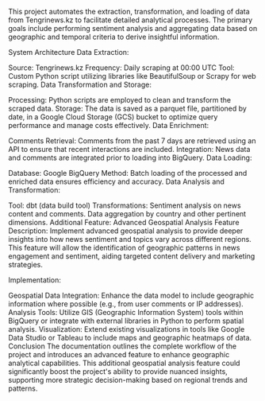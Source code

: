 This project automates the extraction, transformation, and loading of data from Tengrinews.kz to facilitate detailed analytical processes. The primary goals include performing sentiment analysis and aggregating data based on geographic and temporal criteria to derive insightful information.

System Architecture
Data Extraction:

Source: Tengrinews.kz
Frequency: Daily scraping at 00:00 UTC
Tool: Custom Python script utilizing libraries like BeautifulSoup or Scrapy for web scraping.
Data Transformation and Storage:

Processing: Python scripts are employed to clean and transform the scraped data.
Storage: The data is saved as a parquet file, partitioned by date, in a Google Cloud Storage (GCS) bucket to optimize query performance and manage costs effectively.
Data Enrichment:

Comments Retrieval: Comments from the past 7 days are retrieved using an API to ensure that recent interactions are included.
Integration: News data and comments are integrated prior to loading into BigQuery.
Data Loading:

Database: Google BigQuery
Method: Batch loading of the processed and enriched data ensures efficiency and accuracy.
Data Analysis and Transformation:

Tool: dbt (data build tool)
Transformations:
Sentiment analysis on news content and comments.
Data aggregation by country and other pertinent dimensions.
Additional Feature: Advanced Geospatial Analysis
Feature Description:
Implement advanced geospatial analysis to provide deeper insights into how news sentiment and topics vary across different regions. This feature will allow the identification of geographic patterns in news engagement and sentiment, aiding targeted content delivery and marketing strategies.

Implementation:

Geospatial Data Integration: Enhance the data model to include geographic information where possible (e.g., from user comments or IP addresses).
Analysis Tools: Utilize GIS (Geographic Information System) tools within BigQuery or integrate with external libraries in Python to perform spatial analysis.
Visualization: Extend existing visualizations in tools like Google Data Studio or Tableau to include maps and geographic heatmaps of data.
Conclusion
The documentation outlines the complete workflow of the project and introduces an advanced feature to enhance geographic analytical capabilities. This additional geospatial analysis feature could significantly boost the project's ability to provide nuanced insights, supporting more strategic decision-making based on regional trends and patterns.
